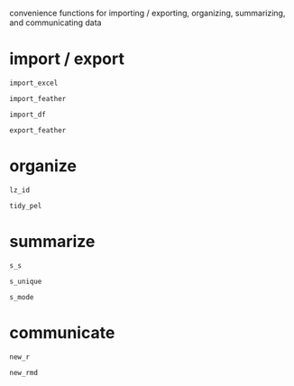 convenience functions for importing / exporting, organizing, summarizing, and communicating data

# import / export

`import_excel`

`import_feather`

`import_df`

`export_feather`

# organize

`lz_id`

`tidy_pel`

# summarize

`s_s`

`s_unique`

`s_mode`

# communicate

`new_r`

`new_rmd`